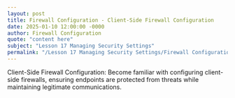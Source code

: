 ```yaml
---
layout: post
title: Firewall Configuration - Client-Side Firewall Configuration
date: 2025-01-10 12:00:00 -0000
author: Firewall Configuration
quote: "content here"
subject: "Lesson 17 Managing Security Settings"
permalink: "/Lesson 17 Managing Security Settings/Firewall Configuration/Firewall Configuration - Client-Side Firewall Configuration"
---
```


Client-Side Firewall Configuration: Become familiar with configuring client-side firewalls, ensuring endpoints are protected from threats while maintaining legitimate communications.
